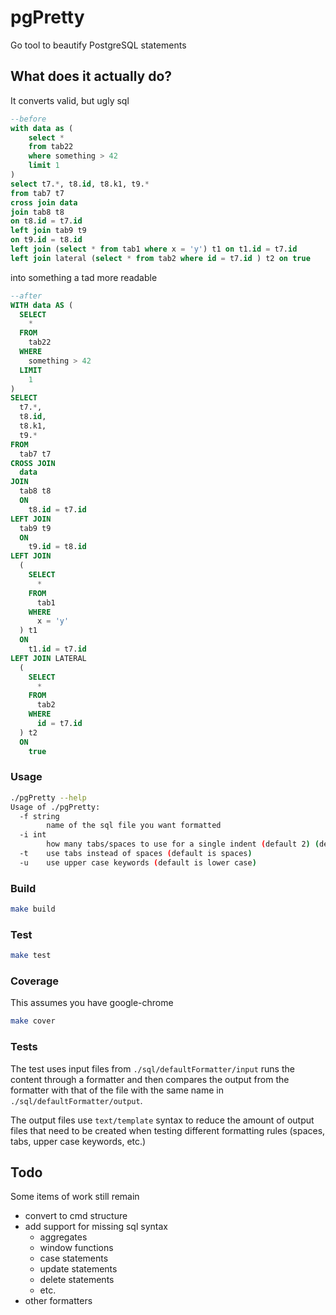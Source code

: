 # pgPretty
Go tool to beautify PostgreSQL statements

## What does it actually do?
It converts valid, but ugly sql
```sql
--before
with data as (
    select *
    from tab22
    where something > 42
    limit 1
)
select t7.*, t8.id, t8.k1, t9.*
from tab7 t7
cross join data
join tab8 t8
on t8.id = t7.id
left join tab9 t9
on t9.id = t8.id
left join (select * from tab1 where x = 'y') t1 on t1.id = t7.id
left join lateral (select * from tab2 where id = t7.id ) t2 on true
```

into something a tad more readable

```sql
--after
WITH data AS (
  SELECT
    *
  FROM
    tab22
  WHERE
    something > 42
  LIMIT
    1
)
SELECT
  t7.*,
  t8.id,
  t8.k1,
  t9.*
FROM
  tab7 t7
CROSS JOIN
  data
JOIN
  tab8 t8
  ON
    t8.id = t7.id
LEFT JOIN
  tab9 t9
  ON
    t9.id = t8.id
LEFT JOIN
  (
    SELECT
      *
    FROM
      tab1
    WHERE
      x = 'y'
  ) t1
  ON
    t1.id = t7.id
LEFT JOIN LATERAL
  (
    SELECT
      *
    FROM
      tab2
    WHERE
      id = t7.id
  ) t2
  ON
    true
```

### Usage
```bash
./pgPretty --help
Usage of ./pgPretty:
  -f string
        name of the sql file you want formatted
  -i int
        how many tabs/spaces to use for a single indent (default 2) (default 2)
  -t    use tabs instead of spaces (default is spaces)
  -u    use upper case keywords (default is lower case)
```

### Build
```bash
make build
```

### Test
```bash
make test
```

### Coverage
This assumes you have google-chrome
```bash
make cover
```

### Tests
The test uses input files from `./sql/defaultFormatter/input` runs the content through a formatter and then compares the output from the formatter with that of the file with the same name in `./sql/defaultFormatter/output`.

The output files use `text/template` syntax to reduce the amount of output files that need to be created when testing different formatting rules (spaces, tabs, upper case keywords, etc.)

## Todo
Some items of work still remain
* convert to cmd structure
* add support for missing sql syntax
  * aggregates
  * window functions
  * case statements
  * update statements
  * delete statements
  * etc.
* other formatters
